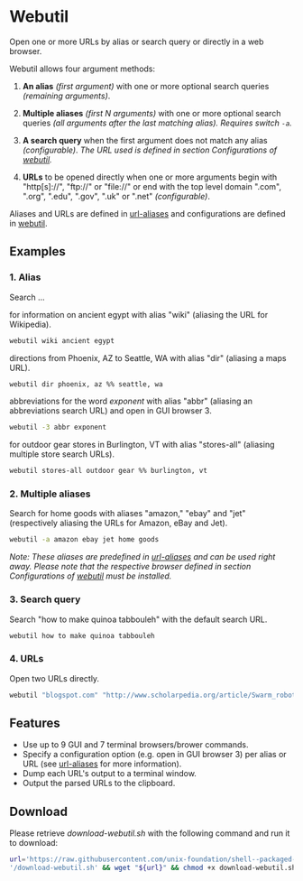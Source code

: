 
# Webutil

Open one or more URLs by alias or search query or directly in a web browser.

Webutil allows four argument methods:

1. **An alias** *(first argument)* with one or more optional search queries *(remaining arguments)*.

2. **Multiple aliases** *(first N arguments)* with one or more optional search queries *(all arguments after the last matching alias). Requires switch `-a`.*

3. **A search query** when the first argument does not match any alias *(configurable)*. *The URL used is defined in section Configurations of [webutil](webutil).*

4. **URLs** to be opened directly when one or more arguments begin with "http[s]://", "ftp://" or "file://" or end with the top level domain ".com", ".org", ".edu", ".gov", ".uk" or ".net" *(configurable)*.

Aliases and URLs are defined in [url-aliases](url-aliases) and configurations are defined in [webutil](webutil).

## Examples

### 1. Alias

Search ...

for information on ancient egypt with alias "wiki" (aliasing the URL for Wikipedia).

```bash
webutil wiki ancient egypt
```

directions from Phoenix, AZ to Seattle, WA with alias "dir" (aliasing a maps URL).

```bash
webutil dir phoenix, az %% seattle, wa
```

abbreviations for the word *exponent* with alias "abbr" (aliasing an abbreviations search URL) and open in GUI browser 3.

```bash
webutil -3 abbr exponent
```

for outdoor gear stores in Burlington, VT with alias "stores-all" (aliasing multiple store search URLs).

```bash
webutil stores-all outdoor gear %% burlington, vt
```

### 2. Multiple aliases

Search for home goods with aliases "amazon," "ebay" and "jet" (respectively aliasing the URLs for Amazon, eBay and Jet).

```bash
webutil -a amazon ebay jet home goods
```

*Note: These aliases are predefined in [url-aliases](url-aliases) and can be used right away. Please note that the respective browser defined in section Configurations of [webutil](webutil) must be installed.*

### 3. Search query

Search "how to make quinoa tabbouleh" with the default search URL.

```bash
webutil how to make quinoa tabbouleh
```

### 4. URLs

Open two URLs directly.

```bash
webutil "blogspot.com" "http://www.scholarpedia.org/article/Swarm_robotics"
```

## Features

* Use up to 9 GUI and 7 terminal browsers/brower commands.
* Specify a configuration option (e.g. open in GUI browser 3) per alias or URL (see [url-aliases](url-aliases) for more information).
* Dump each URL's output to a terminal window.
* Output the parsed URLs to the clipboard.

## Download

Please retrieve *download-webutil.sh* with the following command and run it to download:

```bash
url='https://raw.githubusercontent.com/unix-foundation/shell--packaged-utilities/download'\
'/download-webutil.sh' && wget "${url}" && chmod +x download-webutil.sh
```
